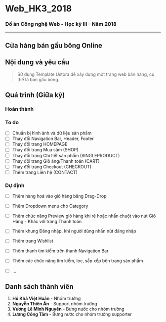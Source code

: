 # Web_HK3_2018
### Đồ án Công nghệ Web - Học kỳ III - Năm 2018
-----------
## Cửa hàng bán gấu bông Online

## Nội dung và yêu cầu
> Sử dụng Template Ustora để xây dựng một trang web bán hàng, cụ thể là bán gấu bông.

## Quá trình (Giữa kỳ)
### Hoàn thành

### To do
- [ ] Chuẩn bị hình ảnh và dữ liệu sản phẩm
- [ ] Thay đổi Navigation Bar, Header, Footer
- [ ] Thay đổi trang HOMEPAGE
- [ ] Thay đổi trang Mua sắm (SHOP)
- [ ] Thay đổi trang Chi tiết sản phẩm (SINGLEPRODUCT)
- [ ] Thay đổi trang Giỏ àng/Thanh toán (CART)
- [ ] Thay đổi trang Checkout (CHECKOUT)
- [ ] Thêm trang Liên hệ (CONTACT) 
  
### Dự định
- [ ] Thêm hàng hoá vào giỏ hàng bằng Drag-Drop
- [ ] Thêm Dropdown menu cho Category
- [ ] Thêm chức năng Preview giỏ hàng khi rê hoặc nhấn chuột vào nút Giỏ Hàng - Khác với trang Thanh toán
- [ ] Thêm khung Đăng nhập, khi người dùng nhấn nút đăng nhập
- [ ] Thêm trang Wishlist
- [ ] Thêm thanh tìm kiếm trên thanh Navigation Bar
- [ ] Thêm các chức năng tìm kiếm, lọc, sắp xếp bên trang sản phẩm
- [ ] ...

  
## Danh sách thành viên
1. **Hồ Khả Việt Huấn** - Nhóm trưởng
2. **Nguyễn Thiên Ân** - Support nhóm trưởng
3. **Vương Lê Minh Nguyên** - Bưng nước cho nhóm trưởng
4. **Lương Công Tâm** - Bưng nước cho nhóm trưởng supporter